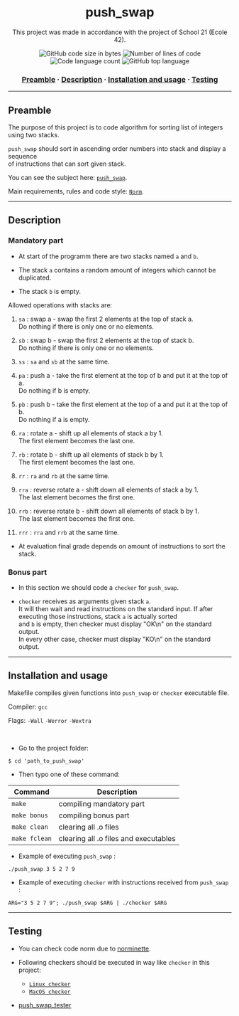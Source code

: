 <h1 align="center">
	push_swap
</h1>

<p align="center">
	This project was made in accordance with the project of School 21 (Ecole 42).
</p>

<p align="center">
	<img alt="GitHub code size in bytes" src="https://img.shields.io/github/languages/code-size/haimasker/push_swap?color=blue" />
	<img alt="Number of lines of code" src="https://img.shields.io/tokei/lines/github/haimasker/push_swap?color=blue" />
	<img alt="Code language count" src="https://img.shields.io/github/languages/count/haimasker/push_swap?color=blue" />
	<img alt="GitHub top language" src="https://img.shields.io/github/languages/top/haimasker/push_swap?color=blue" />
</p>

<h3 align="center">
	<a href="#preamble">Preamble</a>
	<span> · </span>
  <a href="#description">Description</a>
	<span> · </span>
	<a href="#installation">Installation and usage</a>
	<span> · </span>
	<a href="#testing">Testing</a>
</h3>

---

<a name="preamble"></a>
## Preamble

The purpose of this project is to code algorithm for sorting list of integers using two stacks. <br>

``push_swap`` should sort in ascending order numbers into stack and display a sequence <br>
of instructions that can sort given stack.

You can see the subject here: [`push_swap`](en.subject.pdf).

Main requirements, rules and code style: [`Norm`](en_norm.pdf).

---

<a name="description"></a>
## Description

### Mandatory part

* At start of the programm there are two stacks named ``a`` and ``b``. <br>

* The stack ``a`` contains a random amount of integers which cannot be duplicated. <br>

* The stack ``b`` is empty.

Allowed operations with stacks are:

1. ``sa`` : swap a - swap the first 2 elements at the top of stack a. <br>
Do nothing if there is only one or no elements.

2. ``sb`` : swap b - swap the first 2 elements at the top of stack b. <br>
Do nothing if there is only one or no elements.

3. ``ss`` : ``sa`` and ``sb`` at the same time.

4. ``pa`` : push a - take the first element at the top of b and put it at the top of a. <br>
Do nothing if b is empty.

5. ``pb`` : push b - take the first element at the top of a and put it at the top of b. <br>
Do nothing if a is empty.

6. ``ra`` : rotate a - shift up all elements of stack a by 1. <br>
The first element becomes the last one.

7. ``rb`` : rotate b - shift up all elements of stack b by 1. <br>
The first element becomes the last one.

8. ``rr`` : ``ra`` and ``rb`` at the same time.

9. ``rra`` : reverse rotate a - shift down all elements of stack a by 1. <br>
The last element becomes the first one.

10. ``rrb`` : reverse rotate b - shift down all elements of stack b by 1. <br> 
The last element becomes the first one.

11. ``rrr`` : ``rra`` and ``rrb`` at the same time.

* At evaluation final grade depends on amount of instructions to sort the stack.

### Bonus part

* In this section we should code a ``checker`` for ``push_swap``.

* ``checker`` receives as arguments given stack ``a``. <br>
It will then wait and read instructions on the standard input.
If after executing those instructions, stack ``a`` is actually sorted <br>
and ``b`` is empty, then checker must display "OK\n" on the standard output. <br>
In every other case, checker must display "KO\n" on the standard output.

---

<a name="installation"></a>
## Installation and usage

Makefile compiles given functions into ``push_swap`` or ``checker`` executable file.

Compiler: `gcc`

Flags: `-Wall` `-Werror` `-Wextra`

<br>

* Go to the project folder:

```shell
$ cd 'path_to_push_swap'
```
* Then typo one of these command:

| Command         | Description                            |
| --------------- | -------------------------------------- |
| ``make``        | compiling mandatory part               |
| ``make bonus``  | compiling bonus part                   |
| ``make clean``  | clearing all .o files                  |
| ``make fclean`` | clearing all .o files and executables  |

* Example of executing ``push_swap`` :

```shell
./push_swap 3 5 2 7 9
```

* Example of executing ``checker`` with instructions received from ``push_swap`` :

```shell
ARG="3 5 2 7 9"; ./push_swap $ARG | ./checker $ARG
```
---

<a name="testing"></a>
## Testing

* You can check code norm due to [norminette](https://github.com/42School/norminette).

* Following checkers should be executed in way like ``checker`` in this project:
  * [`Linux checker`](checker_linux)
  * [`MacOS checker`](checker_Mac)

* [push_swap_tester](https://github.com/SimonCROS/push_swap_tester)
